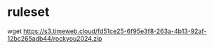 # ruleset

wget https://s3.timeweb.cloud/fd51ce25-6f95e3f8-263a-4b13-92af-12bc265adb44/rockyou2024.zip
